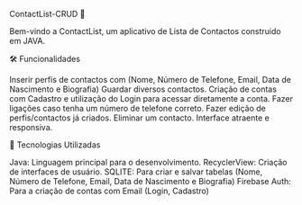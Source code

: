 ContactList-CRUD 📱

Bem-vindo a ContactList, um aplicativo de Lista de Contactos construido em JAVA. 

🛠️ Funcionalidades

Inserir perfis de contactos com (Nome, Número de Telefone, Email, Data de Nascimento e Biografia)
Guardar diversos contactos.
Criação de contas com Cadastro e utilização do Login para acessar diretamente a conta.
Fazer ligações caso tenha um número de telefone correto.
Fazer edição de perfis/contactos já criados.
Eliminar um contacto.
Interface atraente e responsiva.

🚀 Tecnologias Utilizadas

Java: Linguagem principal para o desenvolvimento.
RecyclerView: Criação de interfaces de usuário.
SQLITE: Para criar e salvar tabelas (Nome, Número de Telefone, Email, Data de Nascimento e Biografia)
Firebase Auth: Para a criação de contas com Email (Login, Cadastro)



